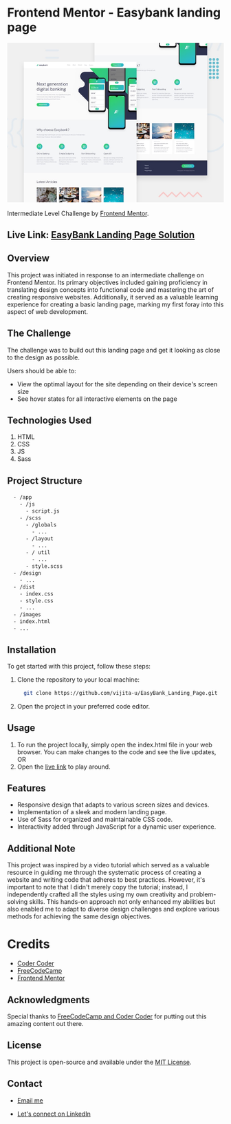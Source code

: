 # Frontend Mentor - Easybank landing page

![Design preview for the Easybank landing page coding challenge](./design/desktop-preview.jpg)

Intermediate Level Challenge by [Frontend Mentor](https://www.frontendmentor.io).
## Live Link: [EasyBank Landing Page Solution](https://vijita-u.github.io/EasyBank_Landing_Page/)

## Overview

This project was initiated in response to an intermediate challenge on Frontend Mentor. Its primary objectives included gaining proficiency in translating design concepts into functional code and mastering the art of creating responsive websites. Additionally, it served as a valuable learning experience for creating a basic landing page, marking my first foray into this aspect of web development.

## The Challenge

The challenge was to build out this landing page and get it looking as close to the design as possible.

Users should be able to:

- View the optimal layout for the site depending on their device's screen size
- See hover states for all interactive elements on the page

## Technologies Used

1. HTML
2. CSS
3. JS
4. Sass

## Project Structure

```
  - /app
    - /js
      - script.js
    - /scss
      - /globals
        - ...
      - /layout
        - ...
      - / util
        - ...
      - style.scss
  - /design
    - ...
  - /dist
    - index.css
    - style.css
    - ...
  - /images
  - index.html
  - ...
```

## Installation

To get started with this project, follow these steps:

1. Clone the repository to your local machine:
   ```bash
     git clone https://github.com/vijita-u/EasyBank_Landing_Page.git
   ```
2. Open the project in your preferred code editor.

## Usage

1. To run the project locally, simply open the index.html file in your web browser. You can make changes to the code and see the live updates, OR
2. Open the [live link](https://vijita-u.github.io/EasyBank_Landing_Page/) to play around.

## Features

- Responsive design that adapts to various screen sizes and devices.
- Implementation of a sleek and modern landing page.
- Use of Sass for organized and maintainable CSS code.
- Interactivity added through JavaScript for a dynamic user experience.

## Additional Note

This project was inspired by a video tutorial which served as a valuable resource in guiding me through the systematic process of creating a website and writing code that adheres to best practices. However, it's important to note that I didn't merely copy the tutorial; instead, I independently crafted all the styles using my own creativity and problem-solving skills. This hands-on approach not only enhanced my abilities but also enabled me to adapt to diverse design challenges and explore various methods for achieving the same design objectives.

# Credits
- [Coder Coder](https://coder-coder.com/)
- [FreeCodeCamp](https://www.freecodecamp.org/)
- [Frontend Mentor](https://www.frontendmentor.io)

## Acknowledgments

Special thanks to [FreeCodeCamp and Coder Coder](https://youtu.be/aoQ6S1a32j8?si=8eCa2xaS-DRlBNzZ) for putting out this amazing content out there.

## License

This project is open-source and available under the [MIT License](https://github.com/vijita-u/EasyBank_Landing_Page/blob/main/LICENSE).

## Contact
- [Email me](mailto:udayvijita3009@gmail.com?subject=Github%20Message)

- [Let's connect on LinkedIn](https://www.linkedin.com/in/vijita-uday/)
